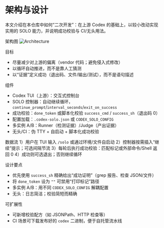 架构与设计
=========

本文介绍在本仓库中如何“二次开发”：在上游 Codex 的基础上，以较小改动实现实用的 SOLO 能力，并说明成功校验与 CI/无头用法。

架构图
![Architecture](../assets/architecture.svg)

目标
- 尽量减少对上游的偏离（vendor 代码；避免侵入式修改）
- 以循环自动推进，而不是靠人工猜测
- 以“证据”定义成功（退出码、文件/输出/测试），而不是语句描述

组件
- Codex TUI（上游）：交互式控制台
- SOLO 控制器：自动继续循环，`continue_prompt`/`interval_seconds`/`exit_on_success`
- 成功校验：`done_token` 或脚本化校验 `success_cmd` / `success_sh`（退出码 0）
- 配置加载：`.codex-solo.json` 或 `CODEX_SOLO_CONFIG`
- 多实例 A/B：Runner（检测证据）/Judge（产出证据）
- 无头/CI：伪 TTY + 自启动 + 脚本化成功校验

数据流
1）用户在 TUI 输入 `/solo` 或通过环境/文件自启动
2）控制器按需插入“继续”提示；可选间隔节流
3）每轮后执行成功校验：匹配标记或外部命令/Shell 返回 0
4）成功则可选退出；否则继续循环

设计要点
- 优先使用 `success_sh` 精确给出“成功证明”（grep 报告、检查 JSON/文件）
- 将 `done_token` 设为 `""` 可禁用“打印标记”路径
- 多实例 A/B：用不同 `CODEX_SOLO_CONFIG` 解耦配置
- 无头：日志简洁；校验简短而精确

可扩展性
- 可新增校验配方（如 JSONPath、HTTP 检查等）
- CI 场景可下载发布好的 `codex` 二进制，便于自托管流水线

